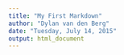 ```yaml
---
title: "My First Markdown"
author: "Dylan van den Berg"
date: "Tuesday, July 14, 2015"
output: html_document
---
```


